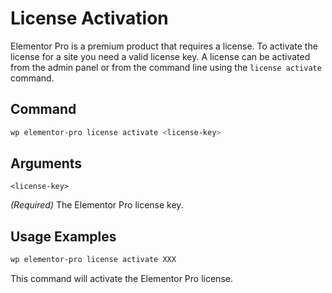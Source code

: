 # License Activation

<Badge type="tip" vertical="top" text="Elementor Pro" /> <Badge type="warning" vertical="top" text="Advanced" />

Elementor Pro is a premium product that requires a license. To activate the license for a site you need a valid license key. A license can be activated from the admin panel or from the command line using the `license activate` command.

## Command

```bash
wp elementor-pro license activate <license-key>
```

## Arguments

`<license-key>`

_(Required)_ The Elementor Pro license key.

## Usage Examples

```bash
wp elementor-pro license activate XXX
```

This command will activate the Elementor Pro license.
